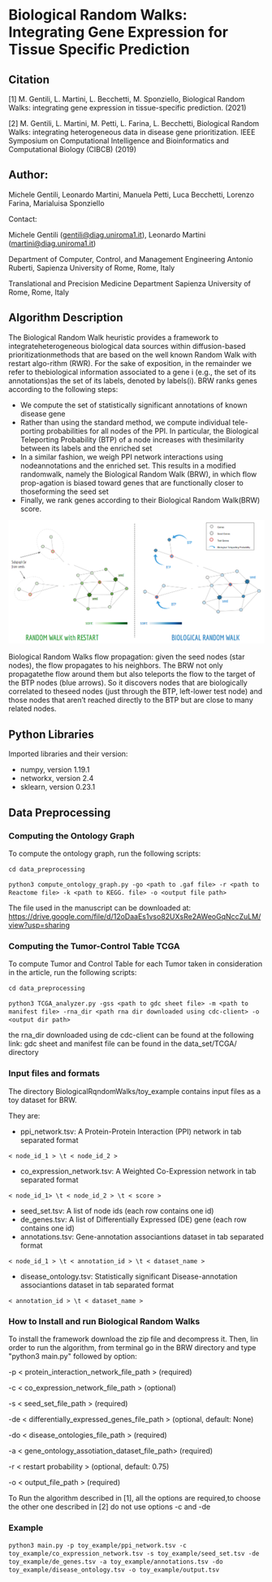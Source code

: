 # Biological Random Walks: Integrating Gene Expression for Tissue Specific Prediction

## Citation 
[1] M. Gentili, L. Martini, L. Becchetti, M. Sponziello, Biological Random Walks: integrating gene expression in tissue-specific prediction. (2021)

[2] M. Gentili, L. Martini, M. Petti, L. Farina, L. Becchetti, Biological Random Walks: integrating heterogeneous data in disease gene prioritization. IEEE Symposium on Computational Intelligence and Bioinformatics and Computational Biology (CIBCB) (2019)

## Author: 

Michele Gentili, Leonardo Martini, Manuela Petti, Luca Becchetti, Lorenzo Farina, Marialuisa Sponziello

Contact:

Michele Gentili (gentili@diag.uniroma1.it),  Leonardo Martini (martini@diag.uniroma1.it)

Department of Computer, Control, and Management Engineering Antonio Ruberti, Sapienza University of Rome, Rome, Italy

Translational and Precision Medicine Department Sapienza University of Rome, Rome, Italy

## Algorithm Description

The  Biological  Random  Walk  heuristic  provides  a  framework  to  integrateheterogeneous  biological  data  sources  within  diffusion-based  prioritizationmethods that are based on the well known Random Walk with restart algo-rithm (RWR). For the sake of exposition, in the remainder we refer to thebiological information associated to a gene i (e.g., the set of its annotations)as  the  set  of  its  labels,  denoted  by  labels(i). BRW ranks genes according to the following steps:
- We compute the set of statistically significant annotations of known disease gene
- Rather than using the standard method, we compute individual tele-porting  probabilities  for  all  nodes  of  the  PPI.  In  particular,  the  Biological Teleporting Probability (BTP) of a node increases with thesimilarity between its labels and the enriched set
- In a similar fashion,  we  weigh  PPI  network  interactions  using  nodeannotations and the enriched set.  This results in a modified randomwalk, namely the Biological Random Walk (BRW), in which flow prop-agation  is  biased  toward  genes  that  are  functionally  closer  to  thoseforming the seed set
- Finally,  we  rank  genes  according  to  their  Biological  Random  Walk(BRW) score.


![alt text](https://github.com/LeoM93/BiologicalRandomWalks/blob/master/imgs/BRW_flow.png?raw=true)

Biological Random  Walks flow propagation: given the seed nodes (star nodes), the flow propagates to his neighbors. The BRW not only propagatethe  flow  around  them  but  also  teleports  the  flow  to  the  target  of  the  BTP  nodes  (blue  arrows).  So  it  discovers  nodes  that  are  biologically  correlated  to  theseed nodes (just through the BTP, left-lower test node) and those nodes that aren’t reached directly to the BTP but are close to many related nodes.

## Python Libraries
Imported libraries and their version:

- numpy, version 1.19.1
- networkx, version 2.4
- sklearn, version 0.23.1 



## Data Preprocessing

### Computing the Ontology Graph

To compute the ontology graph, run the following scripts:

 ```
 cd data_preprocessing
 ```
 
 ```
 python3 compute_ontology_graph.py -go <path to .gaf file> -r <path to Reactome file> -k <path to KEGG. file> -o <output file path>  
 ```
The file used in the manuscript can be downloaded at: https://drive.google.com/file/d/12oDaaEs1vso82UXsRe2AWeoGqNccZuLM/view?usp=sharing


### Computing the Tumor-Control Table TCGA

To compute Tumor and Control Table for each Tumor taken in consideration in the article, run the following scripts:

 ```
 cd data_preprocessing
 ```
 
 ```
 python3 TCGA_analyzer.py -gss <path to gdc sheet file> -m <path to manifest file> -rna_dir <path rna dir downloaded using cdc-client> -o <output dir path>  
```
the rna_dir downloaded using de cdc-client can be found at the following link:
gdc sheet and manifest file can be found in the data_set/TCGA/ directory


### Input files and formats

The directory BiologicalRqndomWalks/toy_example contains input files as a toy dataset for BRW.

They are:
 - ppi_network.tsv: A Protein-Protein Interaction (PPI) network in tab separated format 
 ```
 < node_id_1 > \t < node_id_2 > 
 ```
 - co_expression_network.tsv: A Weighted Co-Expression network in tab separated format
 ```
 < node_id_1> \t < node_id_2 > \t < score >
 ```
 - seed_set.tsv: A list of node ids (each row contains one id)
 - de_genes.tsv: A list of Differentially Expressed (DE) gene (each row contains one id)
 - annotations.tsv: Gene-annotation associantions dataset in tab separated format
 ```
 < node_id_1 > \t < annotation_id > \t < dataset_name >
 ```
 - disease_ontology.tsv: Statistically significant Disease-annotation associantions dataset in tab separated format
 ```
 < annotation_id > \t < dataset_name >
 ```

### How to Install and run Biological Random Walks


To install the framework download the zip file and decompress it. Then, Iin order to run the algorithm, from terminal go in the BRW directory and type "python3 main.py" followed by option:

 -p < protein_interaction_network_file_path > (required)

 -c < co_expression_network_file_path > (optional)

 -s < seed_set_file_path > (required) 

 -de < differentially_expressed_genes_file_path > (optional, default: None) 

 -do < disease_ontologies_file_path > (required)
 
 -a < gene_ontology_assotiation_dataset_file_path> (required)
 
 -r < restart probability > (optional, default: 0.75)
 
 -o < output_file_path > (required)

To Run the algorithm described in [1], all the options are required,to choose the other one described in [2] do not use options -c and -de

### Example

 ```
 python3 main.py -p toy_example/ppi_network.tsv -c toy_example/co_expression_network.tsv -s toy_example/seed_set.tsv -de toy_example/de_genes.tsv -a toy_example/annotations.tsv -do toy_example/disease_ontology.tsv -o toy_example/output.tsv
 ```



